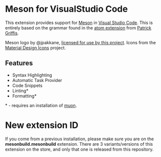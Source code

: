# Meson for VisualStudio Code

This extension provides support for [Meson](http://mesonbuild.com/) in [Visual Studio Code](https://code.visualstudio.com/).
This is entirely based on the grammar found in the [atom extension](https://github.com/TingPing/language-meson) from [Patrick Griffis](https://github.com/TingPing).

Meson logo by @jpakkane, [licensed for use by this project](http://mesonbuild.com/legal.html).
Icons from the [Material Design Icons](https://materialdesignicons.com/) project.

## Features

- Syntax Highlighting
- Automatic Task Provider
- Code Snippets
- Linting\*
- Formatting\*

\* - requires an installation of [muon](https://muon.build).

# New extension ID

If you come from a previous installation, please make sure you are on the **mesonbuild.mesonbuild** extension.
There are 3 variants/versions of this extension on the store, and only that one is released from this repository.

